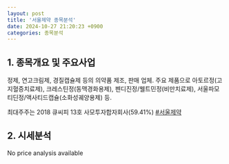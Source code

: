 ```yaml
---
layout: post
title: '서울제약 종목분석'
date: 2024-10-27 21:20:23 +0900
categories: 종목분석
---
```


## 1. 종목개요 및 주요사업

정제, 연고크림제, 경질캡슐제 등의 의약품 제조, 판매 업체. 주요 제품으로 아토르정(고지혈증치료제), 크레스틴정(동맥경화용제), 펜디진정/웰트민정(비만치료제), 서울파모티딘정/액사티드캡슐(소화성궤양용제) 등. 

최대주주는 2018 큐씨피 13호 사모투자합자회사(59.41%)
[#서울제약](#)

## 2. 시세분석

No price analysis available
